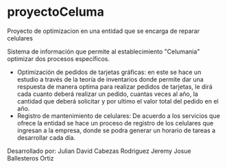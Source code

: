 # proyectoCeluma
Proyecto de optimizacion en una entidad que se encarga de reparar celulares


Sistema de información que permite al establecimiento "Celumania" optimizar dos procesos específicos.
- Optimización de pedidos de tarjetas gráficas: en este se hace un estudio a través de la teoría de inventarios donde permite dar una respuesta de manera optima para realizar pedidos de tarjetas, le dirá cada cuanto deberá realizar un pedido, cuantas veces al año, la cantidad que deberá solicitar y por ultimo el valor total del pedido en el año.
- Registro de mantenimiento de celulares: De acuerdo a los servicios que ofrece la entidad se hace un proceso de registro de los celulares que ingresan a la empresa, donde se podra generar un horario de tareas a desarrollar cada día.

Desarrollado por:
Julian David Cabezas Rodriguez
Jeremy Josue Ballesteros Ortiz
